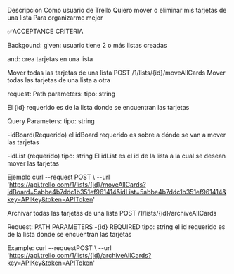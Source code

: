 Descripción
Como usuario de Trello 
Quiero mover o eliminar mis tarjetas de una lista 
Para  organizarme mejor

✅ACCEPTANCE CRITERIA

Backgound:
given: usuario tiene 2 o más listas creadas 

and: crea tarjetas en una lista

Mover todas las tarjetas de una lista
POST /1/lists/{id}/moveAllCards
Mover todas las tarjetas de una lista a otra

request:
Path parameters:
tipo: string

El {id} requerido es de la lista donde se encuentran las tarjetas

Query Parameters:
tipo: string

-idBoard(Requerido)
el idBoard requerido es sobre a dónde se van a mover las tarjetas

-idList (requerido)
tipo: string
El idList es el id de la lista a la cual se desean mover las tarjetas

Ejemplo
curl --request POST \ --url 'https://api.trello.com/1/lists/{id}/moveAllCards?idBoard=5abbe4b7ddc1b351ef961414&idList=5abbe4b7ddc1b351ef961414&key=APIKey&token=APIToken'

Archivar todas las tarjetas de una lista
POST /1/lists/{id}/archiveAllCards

Request:
PATH PARAMETERS
-{id} REQUIRED
tipo: string
el id requerido es de la lista donde se encuentran las tarjetas

Example:
curl --requestPOST \ --url 'https://api.trello.com/1/lists/{id}/archiveAllCards?key=APIKey&token=APIToken'